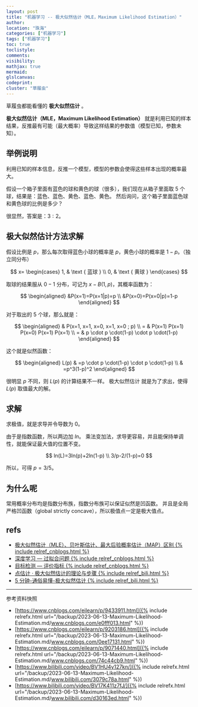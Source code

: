 ```yaml
---
layout: post
title: "机器学习 -- 极大似然估计（MLE，Maximum Likelihood Estimation）"
author:
location: "珠海"
categories: ["机器学习"]
tags: ["机器学习"]
toc: true
toclistyle:
comments:
visibility:
mathjax: true
mermaid:
glslcanvas:
codeprint:
cluster: "草履虫"
---
```


草履虫都能看懂的 **极大似然估计** 。

**极大似然估计（MLE，Maximum Likelihood Estimation）**
就是利用已知的样本结果，反推最有可能（最大概率）导致这样结果的参数值（模型已知，参数未知）。


## 举例说明

利用已知的样本信息，反推一个模型，模型的参数会使得这些样本出现的概率最大。

假设一个箱子里面有蓝色的球和黄色的球（很多），我们现在从箱子里面取 5 个球，结果是：蓝色、蓝色、黄色、蓝色、黄色。
然后询问，这个箱子里面蓝色球和黄色球的比例是多少？

很显然，答案是：$3:2$。


## 极大似然估计方法求解

假设比例是 $p$，那么每次取得蓝色小球的概率是 $p$，黄色小球的概率是 $1-p$。（独立同分布）

$$
x=
\begin{cases}
1, & \text { 蓝球 } \\
0, & \text { 黄球 }
\end{cases}
$$

取球的结果服从 $0-1$ 分布，可记为 $x-B(1,p)$，其概率函数为：

$$
\begin{aligned}
&P(x=1)=P(x=1|p)=p \\
&P(x=0)=P(x=0|p)=1-p
\end{aligned}
$$

对于取出的 5 个球，那么就是：

$$
\begin{aligned}
& P(x=1, x=1, x=0, x=1, x=0 ; p) \\
= & P(x=1) P(x=1) P(x=0) P(x=1) P(x=1) \\
= & p \cdot p \cdot(1-p) \cdot p \cdot(1-p)
\end{aligned}
$$

这个就是似然函数：

$$
\begin{aligned}
L(p) & =p \cdot p \cdot(1-p) \cdot p \cdot(1-p) \\
& =p^3(1-p)^2
\end{aligned}
$$

很明显 $p$ 不同，则 $L(p)$ 的计算结果不一样。
极大似然估计 就是为了求出，使得 $L(p)$ 取值最大的解。


## 求解

求极值，就是求导并令导数为 0。

由于是指数函数，所以两边加 $ln$。
乘法变加法，求导更容易，并且能保持单调性，就能保证最大值的位置不变。

$$
ln(L)=3ln(p)+2ln(1-p) \\
3/p-2/(1-p)=0
$$

所以，可得 $p=3/5$。


## 为什么呢

常用概率分布均是指数分布族，指数分布族可以保证似然是凹函数。
并且是全局严格凹函数（global strictly concave），所以极值点一定是极大值点。


## refs

* [极大似然估计（MLE）、贝叶斯估计、最大后验概率估计（MAP）区别 {% include relref_cnblogs.html %}](https://www.cnblogs.com/eilearn/p/9433911.html)
* [深度学习 — 过拟合问题 {% include relref_cnblogs.html %}](https://www.cnblogs.com/eilearn/p/9203186.html)
* [目标检测 — 评价指标 {% include relref_cnblogs.html %}](https://www.cnblogs.com/eilearn/p/9071440.html)
* [点估计 · 极大似然估计的理论与步骤 {% include relref_bili.html %}](https://www.bilibili.com/video/BV1HU4y127kn/)
* [5 分钟-通俗易懂-极大似然估计 {% include relref_bili.html %}](https://www.bilibili.com/video/BV17K411z7fJ/)



<hr class='reviewline'/>
<p class='reviewtip'><script type='text/javascript' src='{% include relref.html url="/assets/reviewjs/blogs/2023-06-13-Maximum-Likelihood-Estimation.md.js" %}'></script></p>
<font class='ref_snapshot'>参考资料快照</font>

- [https://www.cnblogs.com/eilearn/p/9433911.html]({% include relrefx.html url="/backup/2023-06-13-Maximum-Likelihood-Estimation.md/www.cnblogs.com/e0fff013.html" %})
- [https://www.cnblogs.com/eilearn/p/9203186.html]({% include relrefx.html url="/backup/2023-06-13-Maximum-Likelihood-Estimation.md/www.cnblogs.com/0ee17131.html" %})
- [https://www.cnblogs.com/eilearn/p/9071440.html]({% include relrefx.html url="/backup/2023-06-13-Maximum-Likelihood-Estimation.md/www.cnblogs.com/74c44cb9.html" %})
- [https://www.bilibili.com/video/BV1HU4y127kn/]({% include relrefx.html url="/backup/2023-06-13-Maximum-Likelihood-Estimation.md/www.bilibili.com/3079c78a.html" %})
- [https://www.bilibili.com/video/BV17K411z7fJ/]({% include relrefx.html url="/backup/2023-06-13-Maximum-Likelihood-Estimation.md/www.bilibili.com/d30163ed.html" %})
